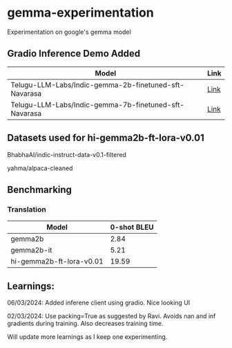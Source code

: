 # gemma-experimentation
Experimentation on google's gemma model

## Gradio Inference Demo Added 
| Model | Link |
| --- | ---- |
| Telugu-LLM-Labs/Indic-gemma-2b-finetuned-sft-Navarasa | [Link](https://github.com/vakyansh/gemma-experimentation/blob/main/demo/unsloth_infer_2b.ipynb) |
| Telugu-LLM-Labs/Indic-gemma-7b-finetuned-sft-Navarasa | [Link](https://github.com/vakyansh/gemma-experimentation/blob/main/demo/unsloth_infer_7b_4bit.ipynb) |


## Datasets used for hi-gemma2b-ft-lora-v0.01
BhabhaAI/indic-instruct-data-v0.1-filtered

yahma/alpaca-cleaned

## Benchmarking

### Translation

| Model            | 0-shot BLEU |
|------------------|----------------|
| gemma2b          | 2.84           |
| gemma2b-it       | 5.21           |
| hi-gemma2b-ft-lora-v0.01| 19.59          |




## Learnings:
06/03/2024: Added inferene client using gradio. Nice looking UI

02/03/2024: Use packing=True as suggested by Ravi. Avoids nan and inf gradients during training. Also decreases training time.

Will update more learnings as I keep one experimenting.
